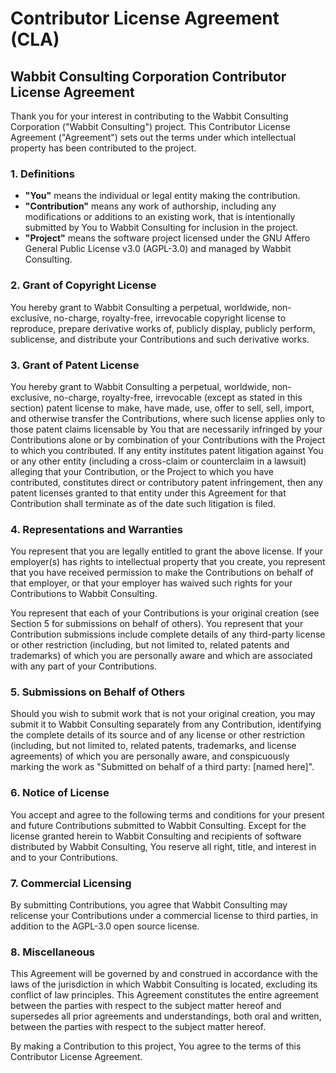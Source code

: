 # Contributor License Agreement (CLA)

## Wabbit Consulting Corporation Contributor License Agreement

Thank you for your interest in contributing to the Wabbit Consulting Corporation ("Wabbit Consulting") project. This Contributor License Agreement ("Agreement") sets out the terms under which intellectual property has been contributed to the project.

### 1. Definitions 

- **"You"** means the individual or legal entity making the contribution.
- **"Contribution"** means any work of authorship, including any modifications or additions to an existing work, that is intentionally submitted by You to Wabbit Consulting for inclusion in the project.
- **"Project"** means the software project licensed under the GNU Affero General Public License v3.0 (AGPL-3.0) and managed by Wabbit Consulting.

### 2. Grant of Copyright License

You hereby grant to Wabbit Consulting a perpetual, worldwide, non-exclusive, no-charge, royalty-free, irrevocable copyright license to reproduce, prepare derivative works of, publicly display, publicly perform, sublicense, and distribute your Contributions and such derivative works.

### 3. Grant of Patent License

You hereby grant to Wabbit Consulting a perpetual, worldwide, non-exclusive, no-charge, royalty-free, irrevocable (except as stated in this section) patent license to make, have made, use, offer to sell, sell, import, and otherwise transfer the Contributions, where such license applies only to those patent claims licensable by You that are necessarily infringed by your Contributions alone or by combination of your Contributions with the Project to which you contributed. If any entity institutes patent litigation against You or any other entity (including a cross-claim or counterclaim in a lawsuit) alleging that your Contribution, or the Project to which you have contributed, constitutes direct or contributory patent infringement, then any patent licenses granted to that entity under this Agreement for that Contribution shall terminate as of the date such litigation is filed.

### 4. Representations and Warranties

You represent that you are legally entitled to grant the above license. If your employer(s) has rights to intellectual property that you create, you represent that you have received permission to make the Contributions on behalf of that employer, or that your employer has waived such rights for your Contributions to Wabbit Consulting.

You represent that each of your Contributions is your original creation (see Section 5 for submissions on behalf of others). You represent that your Contribution submissions include complete details of any third-party license or other restriction (including, but not limited to, related patents and trademarks) of which you are personally aware and which are associated with any part of your Contributions.

### 5. Submissions on Behalf of Others

Should you wish to submit work that is not your original creation, you may submit it to Wabbit Consulting separately from any Contribution, identifying the complete details of its source and of any license or other restriction (including, but not limited to, related patents, trademarks, and license agreements) of which you are personally aware, and conspicuously marking the work as "Submitted on behalf of a third party: [named here]".

### 6. Notice of License

You accept and agree to the following terms and conditions for your present and future Contributions submitted to Wabbit Consulting. Except for the license granted herein to Wabbit Consulting and recipients of software distributed by Wabbit Consulting, You reserve all right, title, and interest in and to your Contributions.

### 7. Commercial Licensing

By submitting Contributions, you agree that Wabbit Consulting may relicense your Contributions under a commercial license to third parties, in addition to the AGPL-3.0 open source license.

### 8. Miscellaneous

This Agreement will be governed by and construed in accordance with the laws of the jurisdiction in which Wabbit Consulting is located, excluding its conflict of law principles. This Agreement constitutes the entire agreement between the parties with respect to the subject matter hereof and supersedes all prior agreements and understandings, both oral and written, between the parties with respect to the subject matter hereof.

By making a Contribution to this project, You agree to the terms of this Contributor License Agreement.
